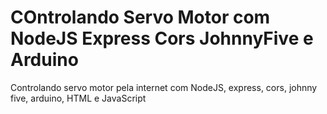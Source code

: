 # COntrolando Servo Motor com NodeJS Express Cors JohnnyFive e Arduino
Controlando servo motor pela internet com NodeJS, express, cors, johnny five, arduino, HTML e JavaScript


